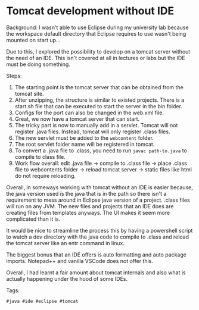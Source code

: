 # Tomcat development without IDE
Background:
I wasn't able to use Eclipse during my university lab because the
workspace default directory that Eclipse requires to use wasn't being
mounted on start up...

Due to this, I explored the possibility to develop on a tomcat server
without the need of an IDE. This isn't covered at all in lectures or
labs but the IDE must be doing something.

Steps:
1. The starting point is the tomcat server that can be obtained from the
   tomcat site.
1. After unzipping, the structure is similar to existed projects. There
   is a start.sh file that can be executed to start the server in the
   bin folder.
1. Configs for the port can also be changed in the web.xml file.
1. Great, we now have a tomcat server that can start.
1. The tricky part is now to manually add in a servlet. Tomcat will not
   register .java files. Instead, tomcat will only register .class
   files.
1. The new servlet must be added to the `webcontent` folder.
1. The root servlet folder name will be registered in tomcat.
1. To convert a .java file to .class, you need to run `javac
   path-to.java` to compile to class file.
1. Work flow overall: edit .java file -> compile to .class file -> place
   .class file to webcontents folder -> reload tomcat server -> static
   files like html do not require reloading.

Overall, in someways working with tomcat without an IDE is easier
because, the java version used is the java that is in the path so there
isn't a requirement to mess around in Eclipse java version of a project.
.class files will run on any JVM. The new files and projects that an IDE
does are creating files from templates anyways. The UI makes it seem
more complicated than it is.

It would be nice to streamline the process this by having a powershell
script to watch a dev directory with the java code to compile to .class
and reload the tomcat server like an entr command in linux.

The biggest bonus that an IDE offers is auto formatting and auto package
imports. Notepad++ and vanilla VSCode does not offer this.

Overall, I had learnt a fair amount about tomcat internals and also what
is actually happening under the hood of some IDEs.

Tags:

    #java #ide #eclipse #tomcat

